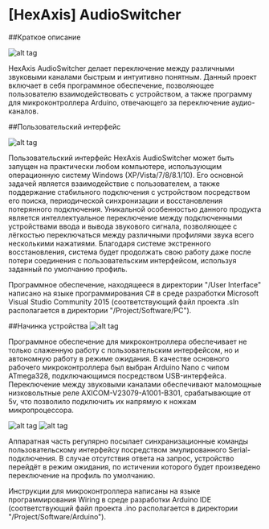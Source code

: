 # [HexAxis] AudioSwitcher
##Краткое описание

![alt tag](http://s017.radikal.ru/i439/1512/53/0b97db9fed47.png)

HexAxis AudioSwitcher делает переключение между различными звуковыми каналами быстрым и интуитивно понятным.
Данный проект включает в себя программное обеспечение, позволяющее пользователю взаимодействовать с устройством, а также программу для микроконтроллера Arduino, отвечающего за переключение аудио-каналов.

##Пользовательский интерфейс

![alt tag](http://i056.radikal.ru/1512/fd/60bd228f9390.png)

Пользовательский интерфейс HexAxis AudioSwitcher может быть запущен на практически любом компьютере, использующим операционную систему Windows (XP/Vista/7/8/8.1/10). Его основной задачей является взаимодействие с пользователем, а также поддержание стабильного подключения с устройством посредством его поиска, периодической синхронизации и восстановления потерянного подключения. Уникальной особенностью данного продукта является интеллектуальное переключение между подключенными устройствами ввода и вывода звукового сигнала, позволяющее с лёгкостью переключаться между различными профилями звука всего несколькими нажатиями. Благодаря системе экстренного восстановления, система будет продолжать свою работу даже после потери соединения с пользовательским интерфейсом, используя заданный по умолчанию профиль.

Программное обеспечение, находящееся в директории "/User Interface" написано на языке программирования C# в среде разработки Microsoft Visual Studio Community 2015 (соответствующий файл проекта .sln располагается в директории "/Project/Software/PC").

##Начинка устройства
![alt tag](http://s017.radikal.ru/i405/1512/0d/0435e5d3b688.jpg)

Программное обеспечение для микроконтроллера обеспечивает не только слаженную работу с пользовательским интерфейсом, но и автономную работу в режиме ожидания. В качестве основного рабочего микроконтроллера был выбран Arduino Nano с чипом ATmega328, подключающимся посредством USB-интерфейса. Переключение между звуковыми каналами обеспечивают маломощные низковольтные реле AXICOM-V23079-A1001-B301, срабатывающие от 5v, что позволило подключить их напрямую к ножкам микропроцессора.

![alt tag](http://s018.radikal.ru/i512/1512/8f/f9d009fd8ef8.png)
![alt tag](http://s020.radikal.ru/i707/1512/8c/2cf50b034e76.jpg)

Аппаратная часть регулярно посылает синхранизационные команды пользовательскому интерфейсу посредством эмулированного Serial-подключения. В случае отсутствия ответа на запрос, устройство перейдёт в режим ожидания, по истичении которого будет произведено переключение на профиль по умолчанию.

Инструкции для микроконтроллера написаны на языке программирования Wiring в среде разработки Arduino IDE (соответствующий файл проекта .ino располагается в директории "/Project/Software/Arduino").
